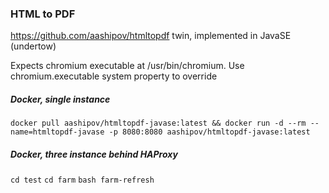 ### HTML to PDF ###

https://github.com/aashipov/htmltopdf twin, implemented in JavaSE (undertow)

Expects chromium executable at /usr/bin/chromium. Use chromium.executable system property to override

##### Docker, single instance #####

```docker pull aashipov/htmltopdf-javase:latest && docker run -d --rm --name=htmltopdf-javase -p 8080:8080 aashipov/htmltopdf-javase:latest```

##### Docker, three instance behind HAProxy #####

```cd test``` ```cd farm``` ```bash farm-refresh```
